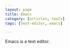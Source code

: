 ```yaml
---
layout: page
title: Emacs
category: [articles, tools]
tags: [text-editor, emacs]

---
```


Emacs is a text editor.
